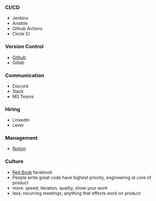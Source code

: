 ### CI/CD
- Jenkins
- Ansible
- Github Actions
- Circle CI

### Version Control
- [Github]()
- Gitlab

### Communication
- Discord
- Slack
- MS Teams

### Hiring
- LinkedIn
- Lever

### Management
- [Notion](https://www.notion.so/)

### Culture
- [Red Book](https://twitter.com/amasad/status/1586758290641285120) facebook
- People write great code have highest priority, engineering at core of product
- more: speed, iteration, quality, show your work
- less: recurring meetings, anything that effects work on product

